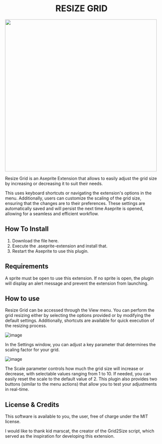 <h1 align ="center">RESIZE GRID</h1> 

<img src="https://github.com/user-attachments/assets/cbe6b256-41c7-4b2f-9946-1efbc2a32d18" width="500">
<p></p>
Resize Grid is an Aseprite Extension that allows to easily adjust the grid size by increasing or decreasing it to suit their needs.
<p></p>
This uses keyboard shortcuts or navigating the extension's options in the menu. Additionally, users can customize the scaling of the grid size, ensuring that the changes are to their preferences.
These settings are automatically saved and will persist the next time Aseprite is opened, allowing for a seamless and efficient workflow.

<h2>How To Install</h2>

1. Download the file here.
2. Execute the .aseprite-extension and install that.
3. Restart the Aseprite to use this plugin.

<h2>Requirements</h2>

A sprite must be open to use this extension. If no sprite is open, the plugin will display an alert message and prevent the extension from launching.

<h2>How to use</h2>

Resize Grid can be accessed through the View menu. You can perform the grid resizing either by selecting the options provided or by modifying the default settings. Additionally, shortcuts are available for quick execution of the resizing process.
<p align=center></p>

![image](https://github.com/user-attachments/assets/ff2168ee-1045-466a-836b-d09bd3ce46fa)
<p align=center></p>
In the Settings window, you can adjust a key parameter that determines the scaling factor for your grid.

![image](https://github.com/user-attachments/assets/e8df1e86-439a-4f50-9153-6066f8ba77e5)
<p></p>
The Scale parameter controls how much the grid size will increase or decrease, with selectable values ranging from 1 to 10. If needed, you can easily reset the scale to the default value of 2.
This plugin also provides two buttons (similar to the menu actions) that allow you to test your adjustments in real-time.

<h2>License & Credits</h2>
This software is available to you, the user, free of charge under the MIT license.

I would like to thank kid marscat, the creator of the Grid2Size script, which served as the inspiration for developing this extension.
